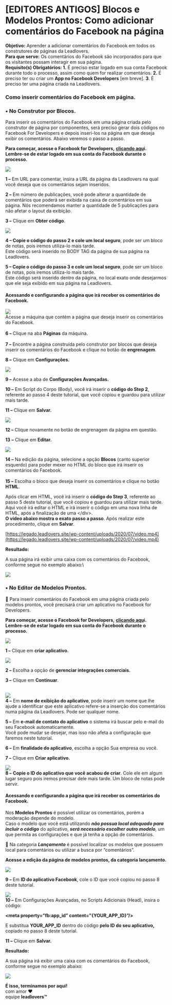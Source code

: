 # \[EDITORES ANTIGOS] Blocos e Modelos Prontos: Como adicionar comentários do Facebook na página

**Objetivo:** Aprender a adicionar comentários do Facebook em todos os construtores de páginas da Leadlovers.\
**Para que serve:** Os comentários do Facebook são incorporados para que os visitantes possam interagir em sua página.\
**Requisito(s) Obrigatórios: 1.** É preciso estar logado em sua conta Facebook durante todo o processo, assim como quem for realizar comentários. **2.** É preciso ter ou criar um **App no Facebook Developers** \[em breve]. **3**. É preciso ter uma página criada na Leadlovers.

### **Como inserir comentários do Facebook em página.** <a href="#como-inserir-paginas" id="como-inserir-paginas"></a>

### **• No Construtor por Blocos.** <a href="#construtor-por-blocos" id="construtor-por-blocos"></a>

Para inserir os comentários do Facebook em uma página criada pelo construtor de página por componentes, será preciso gerar dois códigos no Facebook For Developers e depois inseri-los na página em que deseja exibir os comentários. Abaixo veremos o passo a passo.

**Para começar, acesse o Facebook for Developers,** [**clicando aqu**](https://developers.facebook.com/docs/plugins/comments/)**i.**\
**Lembre-se de estar logado em sua conta do Facebook durante o processo.**

![](https://legado.leadlovers.site/wp-content/uploads/2020/07/1-13-1024x503.png)

**1 –** Em URL para comentar, insira a URL da página da Leadlovers na qual você deseja que os comentários sejam inseridos.

**2 –** Em número de publicações, você pode alterar a quantidade de comentários que poderá ser exibida na caixa de comentários em sua página. Nós recomendamos manter a quantidade de 5 publicações para não afetar o layout da exibição.

**3 –** Clique em **Obter código**.

![](https://legado.leadlovers.site/wp-content/uploads/2020/07/2-5-1024x494.png)

**4 – Copie o código do passo 2 e cole um local seguro**, pode ser um bloco de notas, pois iremos utiliza-lo mais tarde.\
Este código será inserido no BODY TAG da página de sua página na Leadlovers.

**5 – Copie o código do passo 3 e cole um local seguro**, pode ser um bloco de notas, pois iremos utiliza-lo mais tarde.\
Este código será inserido dentro da página, no local exato onde desejarmos que ele seja exibido em sua página na Leadlovers.

#### **Acessando e configurando a página que irá receber os comentários do Facebook.** <a href="#configurando-pagina-2" id="configurando-pagina-2"></a>

![](https://legado.leadlovers.site/wp-content/uploads/2020/07/2-10-1024x308.png)\
Acesse a máquina que contém a página que deseja inserir os comentários do Facebook.\
\
**6 –** Clique na aba **Páginas** da máquina.\
\
**7 –** Encontre a página construída pelo construtor por blocos que deseja inserir os comentários do Facebook e clique no botão de **engrenagem**.

**8 –** Clique em **Configurações.**

![](https://legado.leadlovers.site/wp-content/uploads/2020/07/2-11.png)

**9 –** Acesse a aba de **Configurações Avançadas.**

**10 –** Em Script do Corpo (Body), você irá inserir o **código do Step 2**, referente ao passo 4 deste tutorial, que você copiou e guardou para utilizar mais tarde.

**11 –** Clique em **Salvar.**

![](https://legado.leadlovers.site/wp-content/uploads/2020/07/2-12-1024x306.png)

**12 –** Clique novamente no botão de engrenagem da página em questão.

**13** **–** Clique em **Editar.**

![](https://legado.leadlovers.site/wp-content/uploads/2020/07/2-13-1024x362.png)

**14 –** Na edição da página, selecione a opção **Blocos** (canto superior esquerdo) para poder mexer no HTML do bloco que irá inserir os comentários do Facebook.\
\
**15 –** Escolha o bloco que deseja inserir os comentários e clique no botão **HTML**.

Após clicar em HTML, você irá inserir o **código do Step 3**, referente ao passo 5 deste tutorial, que você copiou e guardou para utilizar mais tarde.\
Aqui você irá editar o HTML e irá inserir o código em uma nova linha de HTML, após a finalização de uma \</div>.\
**O vídeo abaixo mostra o exato passo a passo**. Após realizar este procedimento, clique em **Salvar**.

[https://legado.leadlovers.site/wp-content/uploads/2020/07/video.mp4](https://legado.leadlovers.site/wp-content/uploads/2020/07/video.mp4)

**Resultado:**

A sua página irá exibir uma caixa com os comentários do Facebook, conforme segue no exemplo abaixo:\


![](https://legado.leadlovers.site/wp-content/uploads/2020/07/2-14-1024x380.png)

### **• No Editor de Modelos Prontos.** <a href="#modelos-prontos" id="modelos-prontos"></a>

📢 Para inserir comentários do Facebook em uma página criada pelo modelos prontos, você precisará criar um aplicativo no Facebook for Developers.

**Para começar, acesse o Facebook for Developers,** [**clicando aqu**](https://developers.facebook.com/apps/)**i.**\
**Lembre-se de estar logado em sua conta do Facebook durante o processo.**

![](https://legado.leadlovers.site/wp-content/uploads/2020/07/0-1024x355.png)

**1 –** Clique em **criar aplicativo.**

![](https://legado.leadlovers.site/wp-content/uploads/2020/07/0-1-1024x520.png)

**2 –** Escolha a opção de **gerenciar integrações comerciais.**

**3 –** Clique em **Continuar**.

\
![](https://legado.leadlovers.site/wp-content/uploads/2020/07/0-2-1024x512.png)\
**4 –** Em **nome de exibição do aplicativo**, pode inserir um nome que lhe ajude a identificar que este aplicativo refere-se a inserção dos comentários numa página da Leadlovers. Pode ser qualquer nome.

**5 –** Em **e-mail de contato do aplicativo** o sistema irá buscar pelo e-mail do seu Facebook automaticamente.\
Você pode mudar se desejar, mas isso não afeta a configuração que faremos neste tutorial.

**6 –** Em **finalidade do aplicativo**, escolha a opção Sua empresa ou você.

**7 –** Clique em **Criar aplicativo.**

![](https://legado.leadlovers.site/wp-content/uploads/2020/07/8-2-1024x522.png)\
**8 –** **Copie o ID do aplicativo que você acabou de criar**. Cole ele em algum lugar seguro pois iremos precisar dele mais tarde. Um bloco de notas pode servir.

#### **Acessando e configurando a página que irá receber os comentários do Facebook.** <a href="#configurando-pagina-3" id="configurando-pagina-3"></a>

Nos **Modelos Prontos** é possível utilizar os comentários, porém a moderação depende do modelo.\
Caso o modelo que você está utilizando _**não possua local adequado para incluir o código**_ do aplicativo, _**será necessário escolher outro modelo**_, um que permita as configurações e que já tenha a opção de comentários.

📢  Na categoria _**Lançamento**_ é possível localizar os modelos que possuem local para comentários ou utilizar a busca por “comentários”.

**Acesse a edição da página de modelos prontos, da categoria lançamento.**

![](https://legado.leadlovers.site/wp-content/uploads/2020/07/0-3-1024x479.png)

**9 –** Em **ID do aplicativo Facebook**, cole o ID que você copiou no passo 8 deste tutorial.

![](https://legado.leadlovers.site/wp-content/uploads/2020/07/0-4-1024x497.png)\
**10 –** Em Configurações Avançadas, no Scripts Adicionais (Head), insira o código:

**\<meta property=”fb:app\_id” content=”{YOUR\_APP\_ID}”/>**

E substitua **YOUR\_APP\_ID** dentro do código **pelo ID do seu aplicativo,** copiado no passo 8 deste tutorial.

**11 –** Clique em **Salvar.**

**Resultado:**

A sua página irá exibir uma caixa com os comentários do Facebook, conforme segue no exemplo abaixo:

![](https://legado.leadlovers.site/wp-content/uploads/2020/07/0-6-1024x521.png)

**É isso, terminamos por aqui!**\
com amor **❤**\
equipe **leadlovers™**
